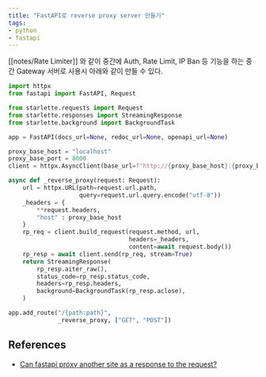 ```yaml
---
title: "FastAPI로 reverse proxy server 만들기"
tags:
- python
- fastapi
---
```

[[notes/Rate Limiter]] 와 같이 중간에 Auth, Rate Limit, IP Ban 등 기능을 하는 중간 Gateway 서버로 사용시 아래와 같이 만들 수 있다.

```python
import httpx
from fastapi import FastAPI, Request

from starlette.requests import Request
from starlette.responses import StreamingResponse
from starlette.background import BackgroundTask

app = FastAPI(docs_url=None, redoc_url=None, openapi_url=None)

proxy_base_host = "localhost"
proxy_base_port = 8000
client = httpx.AsyncClient(base_url=f"http://{proxy_base_host}:{proxy_base_port}")

async def _reverse_proxy(request: Request):
    url = httpx.URL(path=request.url.path,
                    query=request.url.query.encode("utf-8"))
	_headers = {
		**request.headers,
		"host" : proxy_base_host
	}
    rp_req = client.build_request(request.method, url,
                                  headers=_headers,
                                  content=await request.body())  
    rp_resp = await client.send(rp_req, stream=True) 
    return StreamingResponse(
        rp_resp.aiter_raw(),
        status_code=rp_resp.status_code,
        headers=rp_resp.headers,
        background=BackgroundTask(rp_resp.aclose),
    )

app.add_route("/{path:path}",
              _reverse_proxy, ["GET", "POST"])
```

## References
- [Can fastapi proxy another site as a response to the request?](https://github.com/tiangolo/fastapi/issues/1788)